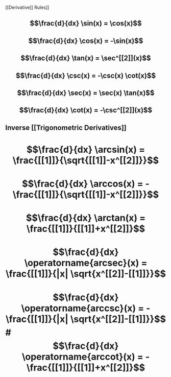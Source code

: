 [[Derivative]] Rules]]
## $$\frac{d}{dx} \sin(x) = \cos(x)$$
## $$\frac{d}{dx} \cos(x) = -\sin(x)$$
## $$\frac{d}{dx} \tan(x) = \sec^[[2]](x)$$
## $$\frac{d}{dx} \csc(x) = -\csc(x) \cot(x)$$
## $$\frac{d}{dx} \sec(x) = \sec(x) \tan(x)$$
## $$\frac{d}{dx} \cot(x) = -\csc^[[2]](x)$$

## Inverse [[Trigonometric Derivatives]] 
# $$\frac{d}{dx} \arcsin(x) = \frac{[[1]]}{\sqrt{[[1]]-x^[[2]]}}$$
# $$\frac{d}{dx} \arccos(x) = -\frac{[[1]]}{\sqrt{[[1]]-x^[[2]]}}$$
# $$\frac{d}{dx} \arctan(x) = \frac{[[1]]}{[[1]]+x^[[2]]}$$
# $$\frac{d}{dx} \operatorname{arcsec}(x) = \frac{[[1]]}{|x| \sqrt{x^[[2]]-[[1]]}}$$
# $$\frac{d}{dx} \operatorname{arccsc}(x) = -\frac{[[1]]}{|x| \sqrt{x^[[2]]-[[1]]}}$$# $$\frac{d}{dx} \operatorname{arccot}(x) = -\frac{[[1]]}{[[1]]+x^[[2]]}$$